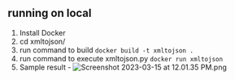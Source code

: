 ## running on local

1. Install Docker
2. cd xmltojson/
3. run command to build  ```docker build -t xmltojson .```
4. run command to execute xmltojson.py ```docker run xmltojson```
5. Sample result - ![Screenshot 2023-03-15 at 12.01.35 PM.png](..%2F..%2F..%2F..%2Fvar%2Ffolders%2Fsh%2Fpx939s352kjfs8pvwg1n0thr0000gq%2FT%2FTemporaryItems%2FNSIRD_screencaptureui_oXOdC5%2FScreenshot%202023-03-15%20at%2012.01.35%20PM.png)